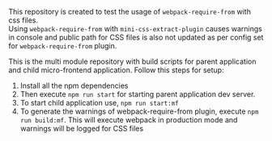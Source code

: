 This repository is created to test the usage of `webpack-require-from` with css files.  
Using `webpack-require-from` with `mini-css-extract-plugin` causes warnings in console and public path 
for CSS files is also not updated as per config set for `webpack-require-from` plugin.

This is the multi module repository with build scripts for parent application and child micro-frontend application.
Follow this steps for setup:

1.  Install all the npm dependencies
2.  Then execute `npm run start` for starting parent application dev server.
3.  To start child application use, `npm run start:mf`
4.  To generate the warnings of webpack-require-from plugin, execute `npm run build:mf`. 
    This will execute webpack in production mode and warnings will be logged for CSS files

 
